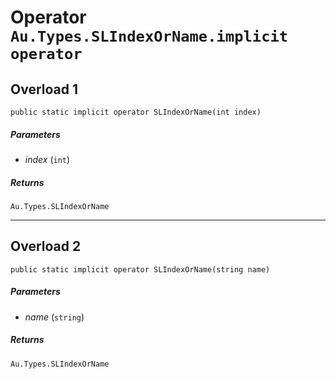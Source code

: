 # Operator `Au.Types.SLIndexOrName.implicit operator`

## Overload 1

```
public static implicit operator SLIndexOrName(int index)
```

##### Parameters

- *index*  (`int`)

##### Returns

`Au.Types.SLIndexOrName`

* * *

## Overload 2

```
public static implicit operator SLIndexOrName(string name)
```

##### Parameters

- *name*  (`string`)

##### Returns

`Au.Types.SLIndexOrName`